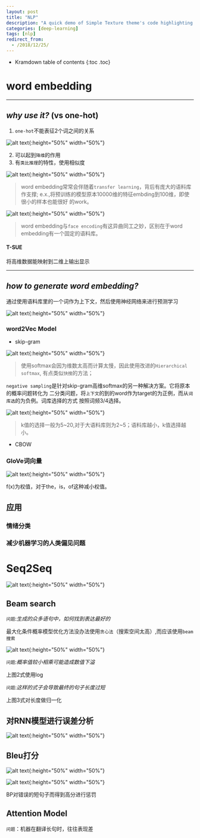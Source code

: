 ```yaml
---
layout: post
title: "NLP"
description: "A quick demo of Simple Texture theme's code highlighting features"
categories: [deep-learning]
tags: [nlp]
redirect_from:
  - /2018/12/25/
---
```


* Kramdown table of contents
{:toc .toc}

# word embedding
***
## ***why use it?*** (vs one-hot)
1. `one-hot`不能表征2个词之间的关系

![alt text](/assets/attached/pic1.PNG "embedding"){:height="50%" width="50%"}

2. 可以起到`降维`的作用
3. 有`类比推理`的特性，使用相似度

![alt text](/assets/attached/pic3.PNG "sim"){:height="50%" width="50%"}

> word embedding常常会伴随着`transfer learning`，背后有庞大的语料库作支撑;
e.x.,将预训练的模型原本10000维的特征embding到100维，即使很小的样本也能很好
的work。

>
![alt text](/assets/attached/pic2.PNG "face encoding"){:height="50%" width="50%"}
>
> word embedding与`face encoding`有这异曲同工之妙，区别在于word embedding有一个固定的语料库。

#### T-SUE
将高维数据能映射到二维上输出显示

***
## ***how to generate word embedding?***
通过使用语料库里的一个词作为上下文，然后使用神经网络来进行预测学习

![alt text](/assets/attached/pic4.PNG "generate"){:height="50%" width="50%"}

### word2Vec Model
* skip-gram

![alt text](/assets/attached/pic5.PNG "gram"){:height="50%" width="50%"}

> 使用softmax会因为维数太高而计算太慢，因此使用改进的`Hierarchical softmax`,
有点类似`快搜`的方法；

`negative sampling`是针对skip-gram高维softmax的另一种解决方案。它将原本的概率问题转化为
二分类问题，将`上下文`的到的word作为target的为正例，而从`词库选`的为负例。词库选择的方式
按照词频3/4选择。

![alt text](/assets/attached/pic6.PNG "sample"){:height="50%" width="50%"}
> k值的选择一般为5~20,对于大语料库则为2~5；语料库越小，k值选择越小。

* CBOW

### GloVe词向量
![alt text](/assets/attached/pic7.PNG "glove"){:height="50%" width="50%"}

f(x)为权值，对于the，is，of这种减小权值。

## 应用
### 情绪分类
### 减少机器学习的人类偏见问题

# Seq2Seq
![alt text](/assets/attached/pic12.PNG "translation"){:height="50%" width="50%"}

## Beam search
`问题`:_生成的众多语句中，如何找到表达最好的_

最大化条件概率模型优化方法没办法使用`贪心法`（搜索空间太高）,而应该使用`beam搜索`

![alt text](/assets/attached/pic13.PNG "translation"){:height="50%" width="50%"}

`问题`:_概率值较小相乘可能造成数值下溢_

上图2式使用log

`问题`:_这样的式子会导致最终的句子长度过短_

上图3式对长度做归一化

## 对RNN模型进行误差分析

![alt text](/assets/attached/pic14.PNG "translation"){:height="50%" width="50%"}

## Bleu打分

![alt text](/assets/attached/pic15.PNG "translation"){:height="50%" width="50%"}

![alt text](/assets/attached/pic16.PNG "translation"){:height="50%" width="50%"}

BP对错误的短句子而得到高分进行惩罚

## Attention Model

`问题`：机器在翻译长句时，往往表现差
